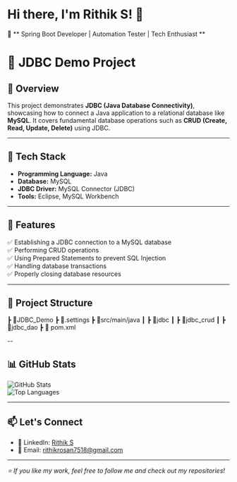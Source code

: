 # Hi there, I'm Rithik S! 👋  

🚀 ** Spring Boot Developer | Automation Tester | Tech Enthusiast ** 

# 🚀 JDBC Demo Project  

## 📌 Overview  
This project demonstrates **JDBC (Java Database Connectivity)**, showcasing how to connect a Java application to a relational database like **MySQL**. It covers fundamental database operations such as **CRUD (Create, Read, Update, Delete)** using JDBC.  

---

## 🔧 Tech Stack  
- **Programming Language:** Java  
- **Database:** MySQL  
- **JDBC Driver:** MySQL Connector (JDBC)  
- **Tools:**  Eclipse, MySQL Workbench  

---

## 📂 Features  
✅ Establishing a JDBC connection to a MySQL database  
✅ Performing CRUD operations  
✅ Using Prepared Statements to prevent SQL Injection  
✅ Handling database transactions  
✅ Properly closing database resources  

---

## 📁 Project Structure  
┣ 📂JDBC_Demo
┣ 📂.settings
┣ 📂src/main/java
┃ ┣ 📜jdbc
┃ ┣ 📜jdbc_crud
┃ ┣ 📜jdbc_dao
┣ 📜 pom.xml 

--

## 📊 **GitHub Stats**  

![GitHub Stats](https://github-readme-stats.vercel.app/api?username=Rithik-7518&show_icons=true&theme=radical)  
![Top Languages](https://github-readme-stats.vercel.app/api/top-langs/?username=Rithik-7518&layout=compact&theme=radical)  

---

## 📫 **Let's Connect**  

- 💼 LinkedIn: [Rithik S](https://www.linkedin.com/in/rithik-s-b6714224b)  
- 📧 Email: rithikrosan7518@gmail.com  

---

_⭐ If you like my work, feel free to follow me and check out my repositories!_
